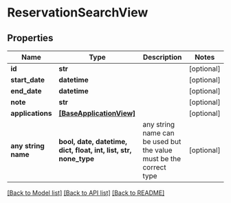 # ReservationSearchView


## Properties
Name | Type | Description | Notes
------------ | ------------- | ------------- | -------------
**id** | **str** |  | [optional] 
**start_date** | **datetime** |  | [optional] 
**end_date** | **datetime** |  | [optional] 
**note** | **str** |  | [optional] 
**applications** | [**[BaseApplicationView]**](BaseApplicationView.md) |  | [optional] 
**any string name** | **bool, date, datetime, dict, float, int, list, str, none_type** | any string name can be used but the value must be the correct type | [optional]

[[Back to Model list]](../README.md#documentation-for-models) [[Back to API list]](../README.md#documentation-for-api-endpoints) [[Back to README]](../README.md)


